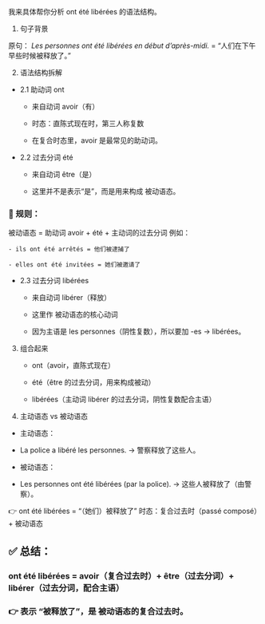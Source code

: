 我来具体帮你分析 ont été libérées 的语法结构。

1. 句子背景

原句：
*Les personnes ont été libérées en début d’après-midi.*
= “人们在下午早些时候被释放了。”

2. 语法结构拆解

 - 2.1  助动词 ont

     - 来自动词 avoir（有）

     - 时态：直陈式现在时，第三人称复数

     - 在复合时态里，avoir 是最常见的助动词。

 - 2.2 过去分词 été

     - 来自动词 être（是）

     - 这里并不是表示“是”，而是用来构成 被动语态。

### 📌 规则：
被动语态 = 助动词 avoir + été + 主动词的过去分词
例如：

    - ils ont été arrêtés = 他们被逮捕了

    - elles ont été invitées = 她们被邀请了

 - 2.3 过去分词 libérées

     - 来自动词 libérer（释放）

     - 这里作 被动语态的核心动词

     - 因为主语是 les personnes（阴性复数），所以要加 -es → libérées。

3. 组合起来

     - ont（avoir，直陈式现在）

     - été（être 的过去分词，用来构成被动）

     - libérées（主动词 libérer 的过去分词，阴性复数配合主语）

4. 主动语态 vs 被动语态

 - 主动语态：
 - La police a libéré les personnes.
→ 警察释放了这些人。

 - 被动语态：
 - Les personnes ont été libérées (par la police).
→ 这些人被释放了（由警察）。

👉 ont été libérées = “（她们）被释放了”
时态：复合过去时（passé composé）+ 被动语态

## ✅ 总结：
### ont été libérées = avoir（复合过去时）+ être（过去分词）+ libérer（过去分词，配合主语）
### 👉 表示 “被释放了”，是 被动语态的复合过去时。